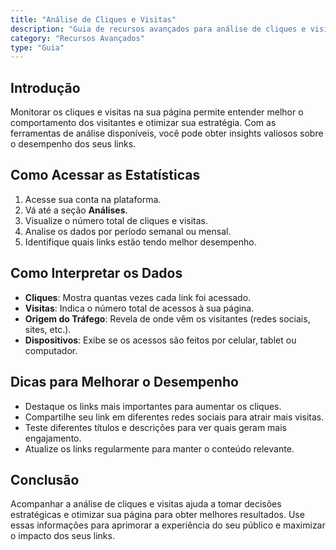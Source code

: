 ```yaml
---
title: "Análise de Cliques e Visitas"
description: "Guia de recursos avançados para análise de cliques e visitas"
category: "Recursos Avançados"
type: "Guia"
---
```


## Introdução
Monitorar os cliques e visitas na sua página permite entender melhor o comportamento dos visitantes e otimizar sua estratégia. Com as ferramentas de análise disponíveis, você pode obter insights valiosos sobre o desempenho dos seus links.

## Como Acessar as Estatísticas
1. Acesse sua conta na plataforma.
2. Vá até a seção **Análises**.
3. Visualize o número total de cliques e visitas.
4. Analise os dados por período semanal ou mensal.
5. Identifique quais links estão tendo melhor desempenho.

## Como Interpretar os Dados
- **Cliques**: Mostra quantas vezes cada link foi acessado.
- **Visitas**: Indica o número total de acessos à sua página.
- **Origem do Tráfego**: Revela de onde vêm os visitantes (redes sociais, sites, etc.).
- **Dispositivos**: Exibe se os acessos são feitos por celular, tablet ou computador.

## Dicas para Melhorar o Desempenho
- Destaque os links mais importantes para aumentar os cliques.
- Compartilhe seu link em diferentes redes sociais para atrair mais visitas.
- Teste diferentes títulos e descrições para ver quais geram mais engajamento.
- Atualize os links regularmente para manter o conteúdo relevante.

## Conclusão
Acompanhar a análise de cliques e visitas ajuda a tomar decisões estratégicas e otimizar sua página para obter melhores resultados. Use essas informações para aprimorar a experiência do seu público e maximizar o impacto dos seus links.

